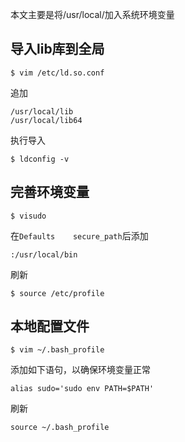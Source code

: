本文主要是将/usr/local/加入系统环境变量


## 导入lib库到全局
```
$ vim /etc/ld.so.conf
```
追加
```
/usr/local/lib
/usr/local/lib64
```
执行导入
```
$ ldconfig -v
```

## 完善环境变量
```
$ visudo
```

在```Defaults    secure_path```后添加
```
:/usr/local/bin
```

刷新
```
$ source /etc/profile
```
## 本地配置文件

```
$ vim ~/.bash_profile
```

添加如下语句，以确保环境变量正常
```
alias sudo='sudo env PATH=$PATH'
```

刷新
```
source ~/.bash_profile
```
